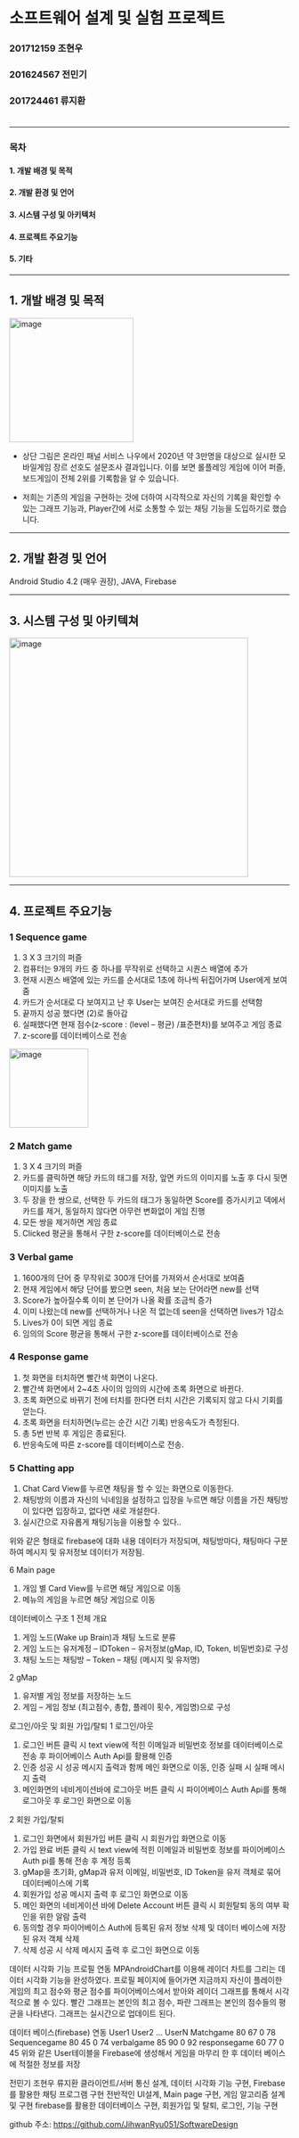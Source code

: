 # 소프트웨어 설계 및 실험 프로젝트
### 201712159 조현우<br>
### 201624567 전민기<br>
### 201724461 류지환<br><br>
---
### 목차
#### 1. 개발 배경 및 목적
#### 2. 개발 환경 및 언어
#### 3. 시스템 구성 및 아키텍처
#### 4. 프로젝트 주요기능
#### 5. 기타

---

## 1. 개발 배경 및 목적
<img width="223" alt="image" src="https://user-images.githubusercontent.com/68914294/122731659-7abcb380-d2b6-11eb-9257-50f9b39bb233.png">

- 상단 그림은 온라인 패널 서비스 나우에서 2020년 약 3만명을 대상으로 실시한 모바일게임 장르 선호도 설문조사 결과입니다. 이를 보면 롤플레잉 게임에 이어 퍼즐,보드게임이 전체 2위를 기록함을 알 수 있습니다. 

-	저희는 기존의 게임을 구현하는 것에 더하여 시각적으로 자신의 기록을 확인할 수 있는 그래프 기능과, Player간에 서로 소통할 수 있는 채팅 기능을 도입하기로 했습니다. 

---

## 2. 개발 환경 및 언어
Android Studio 4.2 (매우 권장),  JAVA,  Firebase

---

## 3. 시스템 구성 및 아키텍쳐
<img width="429" alt="image" src="https://user-images.githubusercontent.com/68914294/122732490-4bf30d00-d2b7-11eb-96d0-50a3fd2f838d.png">

---

## 4. 프로젝트 주요기능
### 1	Sequence game
1.	3 X 3 크기의 퍼즐
2.	컴퓨터는 9개의 카드 중 하나를 무작위로 선택하고 시퀀스 배열에 추가
3.	현재 시퀀스 배열에 있는 카드를 순서대로 1초에 하나씩 뒤집어가며 User에게 보여줌
4.	카드가 순서대로 다 보여지고 난 후 User는 보여진 순서대로 카드를 선택함
5.	끝까지 성공 했다면 (2)로 돌아감
6.	실패했다면 현재 점수(z-score : (level – 평균) /표준편차)를 보여주고 게임 종료
7.	z-score를 데이터베이스로 전송
<img width="142" alt="image" src="https://user-images.githubusercontent.com/68914294/122732924-ab511d00-d2b7-11eb-8906-59086dae14ee.png">


### 2	Match game
1.	3 X 4 크기의 퍼즐
2.	카드를 클릭하면 해당 카드의 태그를 저장, 앞면 카드의 이미지를 노출 후 다시 뒷면 이미지를 노출
3.	두 장을 한 쌍으로, 선택한 두 카드의 태그가 동일하면 Score를 증가시키고 덱에서 카드를 제거, 동일하지 않다면 아무런 변화없이 게임 진행
4.	모든 쌍을 제거하면 게임 종료
5.	Clicked 평균을 통해서 구한 z-score를 데이터베이스로 전송

  
### 3	Verbal game
1.	1600개의 단어 중 무작위로 300개 단어를 가져와서 순서대로 보여줌
2.	현재 게임에서 해당 단어를 봤으면 seen, 처음 보는 단어라면 new를 선택
3.	Score가 높아질수록 이미 본 단어가 나올 확률 조금씩 증가
4.	이미 나왔는데 new를 선택하거나 나온 적 없는데 seen을 선택하면 lives가 1감소
5.	Lives가 0이 되면 게임 종료
6.	임의의 Score 평균을 통해서 구한 z-score를 데이터베이스로 전송

    
### 4	Response game
1.	첫 화면을 터치하면 빨간색 화면이 나온다.
2.	빨간색 화면에서 2~4초 사이의 임의의 시간에 초록 화면으로 바뀐다.
3.	초록 화면으로 바뀌기 전에 터치를 한다면 터치 시간은 기록되지 않고 다시 기회를 얻는다.
4.	초록 화면을 터치하면(누르는 순간 시간 기록) 반응속도가 측정된다.
5.	총 5번 반복 후 게임은 종료된다.
6.	반응속도에 따른 z-score를 데이터베이스로 전송.



### 5	Chatting app
1.	Chat Card View를 누르면 채팅을 할 수 있는 화면으로 이동한다.
2.	채팅방의 이름과 자신의 닉네임을 설정하고 입장을 누르면 해당 이름을 가진 채팅방이 있다면 입장하고, 없다면 새로 개설한다.
3.	실시간으로 자유롭게 채팅기능을 이용할 수 있다..

   

 
위와 같은 형태로 firebase에 대화 내용 데이터가 저장되며, 채팅방마다, 채팅마다 구분하여 메시지 및 유저정보 데이터가 저장됨.


6	Main page
1.	개임 별 Card View를 누르면 해당 게임으로 이동
2.	메뉴의 게임을 누르면 해당 게임으로 이동
   









데이터베이스 구조
1	전체 개요
 
1.	게임 노드(Wake up Brain)과 채팅 노드로 분류
2.	게임 노드는 유저계정 – IDToken – 유저정보(gMap, ID, Token, 비밀번호)로 구성
3.	채팅 노드는 채팅방 – Token – 채팅 (메시지 및 유저명)

2	gMap
 
1.	유저별 게임 정보를 저장하는 노드
2.	게임 – 게임 정보 (최고점수, 총합, 플레이 횟수, 게임명)으로 구성

로그인/아웃 및 회원 가입/탈퇴
1	로그인/아웃
   
1.	로그인 버튼 클릭 시 text view에 적힌 이메일과 비밀번호 정보를 데이터베이스로 전송 후 파이어베이스 Auth Api를 활용해 인증
2.	인증 성공 시 성공 메시지 출력과 함께 메인 화면으로 이동,
인증 실패 시 실패 메시지 출력
3.	메인화면의 네비게이션바에 로그아웃 버튼 클릭 시 파이어베이스 Auth Api를 통해 로그아웃 후 로그인 화면으로 이동

2	회원 가입/탈퇴
     
1.	로그인 화면에서 회원가입 버튼 클릭 시 회원가입 화면으로 이동
2.	가입 완료 버튼 클릭 시 text view에 적힌 이메일과 비밀번호 정보를 파이어베이스 Auth pi를 통해 전송 후 계정 등록
3.	gMap을 초기화, gMap과 유저 이메일, 비밀번호, ID Token을 유저 객체로 묶어 데이터베이스에 기록
4.	회원가입 성공 메시지 출력 후 로그인 화면으로 이동
5.	메인 화면의 네비게이션 바에 Delete Account 버튼 클릭 시 회원탈퇴 동의 여부 확인을 위한 알람 출력
6.	동의할 경우 파이어베이스 Auth에 등록된 유저 정보 삭제 및 데이터 베이스에 저장된 유저 객체 삭제
7.	삭제 성공 시 삭제 메시지 출력 후 로그인 화면으로 이동



데이터 시각화 기능 프로필 연동
MPAndroidChart를 이용해 레이더 차트를 그리는 데이터 시각화 기능을 완성하였다.
프로필 페이지에 들어가면 지금까지 자신이 플레이한 게임의 최고 점수와 평균 점수를 파이어베이스에서 받아와 레이더 그래프를 통해서 시각적으로 볼 수 있다. 빨간 그래프는 본인의 최고 점수, 파란 그래프는 본인의 점수들의 평균을 나타낸다. 그래프는 실시간으로 업데이트 된다.

   
데이터 베이스(firebase) 연동
	User1	User2	…	UserN
Matchgame	80	67	0	78
Sequencegame	80	45	0	74
verbalgame	85	90	0	92
responsegame	60	77	0	45
위와 같은 User테이블을 Firebase에 생성해서 게임을 마무리 한 후 데이터 베이스에 적절한 정보를 저장


전민기	조현우	류지환
클라이언트/서버 통신 설계, 데이터 시각화 기능 구현,
Firebase를 활용한 채팅 프로그램 구현	전반적인 UI설계, Main page 구현, 게임 알고리즘 설계 및 구현	firebase를 활용한 데이터베이스 구현, 회원가입 및 탈퇴, 로그인, 기능 구현




github 주소: https://github.com/JihwanRyu051/SoftwareDesign
